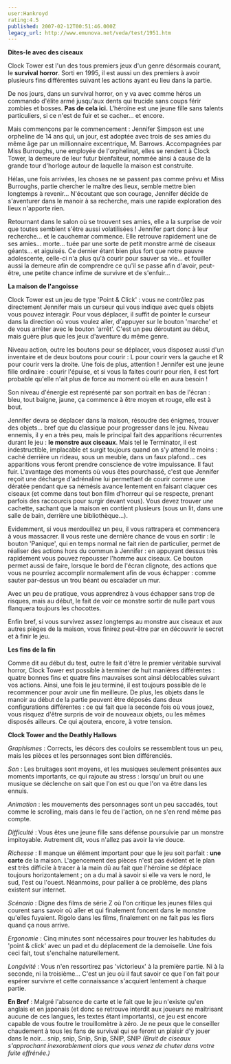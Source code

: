 ```yaml
---
user:Hankroyd
rating:4.5
published: 2007-02-12T00:51:46.000Z
legacy_url: http://www.emunova.net/veda/test/1951.htm
---
```

**Dites-le avec des ciseaux**  

  

Clock Tower est l'un des tous premiers jeux d'un genre désormais courant, le **survival horror**. Sorti en 1995, il est aussi un des premiers à avoir plusieurs fins différentes suivant les actions ayant eu lieu dans la partie.  

  

De nos jours, dans un survival horror, on y va avec comme héros un commando d'élite armé jusqu'aux dents qui trucide sans coups férir zombies et bosses. **Pas de cela ici.** L'héroïne est une jeune fille sans talents particuliers, si ce n'est de fuir et se cacher... et encore.  

  

Mais commençons par le commencement : Jennifer Simpson est une orpheline de 14 ans qui, un jour, est adoptée avec trois de ses amies du même âge par un millionnaire excentrique, M. Barrows. Accompagnées par Miss Burroughs, une employée de l'orphelinat, elles se rendent à Clock Tower, la demeure de leur futur bienfaiteur, nommée ainsi à cause de la grande tour d'horloge autour de laquelle la maison est construite.  

  

Hélas, une fois arrivées, les choses ne se passent pas comme prévu et Miss Burroughs, partie chercher le maître des lieux, semble mettre bien longtemps à revenir... N'écoutant que son courage, Jennifer décide de s'aventurer dans le manoir à sa recherche, mais une rapide exploration des lieux n'apporte rien.  

  

Retournant dans le salon où se trouvent ses amies, elle a la surprise de voir que toutes semblent s'être aussi volatilisées ! Jennifer part donc à leur recherche... et le cauchemar commence. Elle retrouve rapidement une de ses amies... morte... tuée par une sorte de petit monstre armé de ciseaux géants... et aiguisés. Ce dernier étant bien plus fort que notre pauvre adolescente, celle-ci n'a plus qu'à courir pour sauver sa vie... et fouiller aussi la demeure afin de comprendre ce qu'il se passe afin d'avoir, peut-être, une petite chance infime de survivre et de s'enfuir...  

  

**La maison de l'angoisse**  

  

Clock Tower est un jeu de type 'Point & Click' : vous ne contrôlez pas directement Jennifer mais un curseur qui vous indique avec quels objets vous pouvez interagir. Pour vous déplacer, il suffit de pointer le curseur dans la direction où vous voulez aller, d'appuyer sur le bouton 'marche' et de vous arrêter avec le bouton 'arrêt'. C'est un peu déroutant au début, mais guère plus que les jeux d'aventure du même genre.  

  

Niveau action, outre les boutons pour se déplacer, vous disposez aussi d'un inventaire et de deux boutons pour courir : L pour courir vers la gauche et R pour courir vers la droite. Une fois de plus, attention ! Jennifer est une jeune fille ordinaire : courir l'épuise, et si vous la faites courir pour rien, il est fort probable qu'elle n'ait plus de force au moment où elle en aura besoin !  

  

Son niveau d'énergie est représenté par son portrait en bas de l'écran : bleu, tout baigne, jaune, ça commence à être moyen et rouge, elle est à bout.  

  

Jennifer devra se déplacer dans la maison, résoudre des énigmes, trouver des objets... bref que du classique pour progresser dans le jeu. Niveau ennemis, il y en a très peu, mais le principal fait des apparitions récurrentes durant le jeu : **le monstre aux ciseaux**. Mais tel le Terminator, il est indestructible, implacable et surgit toujours quand on s'y attend le moins : caché derrière un rideau, sous un meuble, dans un faux plafond... ces apparitions vous feront prendre conscience de votre impuissance. Il faut fuir. L'avantage des moments où vous êtes pourchassé, c'est que Jennifer reçoit une décharge d'adrénaline lui permettant de courir comme une dératée pendant que sa némésis avance lentement en faisant claquer ces ciseaux (et comme dans tout bon film d'horreur qui se respecte, prenant parfois des raccourcis pour surgir devant vous). Vous devez trouver une cachette, sachant que la maison en contient plusieurs (sous un lit, dans une salle de bain, derrière une bibliothèque...).  

  

Evidemment, si vous merdouillez un peu, il vous rattrapera et commencera à vous massacrer. Il vous reste une dernière chance de vous en sortir : le bouton 'Panique', qui en temps normal ne fait rien de particulier, permet de réaliser des actions hors du commun à Jennifer : en appuyant dessus très rapidement vous pouvez repousser l'homme aux ciseaux. Ce bouton permet aussi de faire, lorsque le bord de l'écran clignote, des actions que vous ne pourriez accomplir normalement afin de vous échapper : comme sauter par-dessus un trou béant ou escalader un mur.  

  

Avec un peu de pratique, vous apprendrez à vous échapper sans trop de risques, mais au début, le fait de voir ce monstre sortir de nulle part vous flanquera toujours les chocottes.  

  

Enfin bref, si vous survivez assez longtemps au monstre aux ciseaux et aux autres pièges de la maison, vous finirez peut-être par en découvrir le secret et à finir le jeu.  

  

**Les fins de la fin**  

  

Comme dit au début du test, outre le fait d'être le premier véritable survival horror, Clock Tower est possible à terminer de huit manières différentes : quatre bonnes fins et quatre fins mauvaises sont ainsi déblocables suivant vos actions. Ainsi, une fois le jeu terminé, il est toujours possible de le recommencer pour avoir une fin meilleure. De plus, les objets dans le manoir au début de la partie peuvent être déposés dans deux configurations différentes : ce qui fait que la seconde fois où vous jouez, vous risquez d'être surpris de voir de nouveaux objets, ou les mêmes disposés ailleurs. Ce qui ajoutera, encore, à votre tension.  

  

**Clock Tower and the Deathly Hallows**  

  

_Graphismes_ : Corrects, les décors des couloirs se ressemblent tous un peu, mais les pièces et les personnages sont bien différenciés.  

  

_Son_ : Les bruitages sont moyens, et les musiques seulement présentes aux moments importants, ce qui rajoute au stress : lorsqu'un bruit ou une musique se déclenche on sait que l'on est ou que l'on va être dans les ennuis.  

  

_Animation_ : les mouvements des personnages sont un peu saccadés, tout comme le scrolling, mais dans le feu de l'action, on ne s'en rend même pas compte.  

  

_Difficulté_ : Vous êtes une jeune fille sans défense poursuivie par un monstre impitoyable. Autrement dit, vous n'allez pas avoir la vie douce.  

  

_Richesse_ : Il manque un élément important pour que le jeu soit parfait : **une carte** de la maison. L'agencement des pièces n'est pas évident et le plan est très difficile à tracer à la main dû au fait que l'héroïne se déplace toujours horizontalement ; on a du mal à savoir si elle va vers le nord, le sud, l'est ou l'ouest. Néanmoins, pour pallier à ce problème, des plans existent sur internet.  

  

_Scénario_ : Digne des films de série Z où l'on critique les jeunes filles qui courent sans savoir où aller et qui finalement foncent dans le monstre qu'elles fuyaient. Rigolo dans les films, finalement on ne fait pas les fiers quand ça nous arrive.  

  

_Ergonomie_ : Cinq minutes sont nécessaires pour trouver les habitudes du 'point & click' avec un pad et du déplacement de la demoiselle. Une fois ceci fait, tout s'enchaîne naturellement.  

  

_Longévité_ : Vous n'en ressortirez pas 'victorieux' à la première partie. Ni à la seconde, ni la troisième... C'est un jeu où il faut savoir ce que l'on fait pour espérer survivre et cette connaissance s'acquiert lentement à chaque partie.  

  

**En Bref** : Malgré l'absence de carte et le fait que le jeu n'existe qu'en anglais et en japonais (et donc se retrouve interdit aux joueurs ne maîtrisant aucune de ces langues, les textes étant importants), ce jeu est encore capable de vous foutre le trouillomètre à zéro. Je ne peux que le conseiller chaudement à tous les fans de survival qui se feront un plaisir d'y jouer dans le noir... snip, snip, Snip, Snip, SNIP, SNIP _(Bruit de ciseaux s'approchant inexorablement alors que vous venez de chuter dans votre fuite effrénée.)_